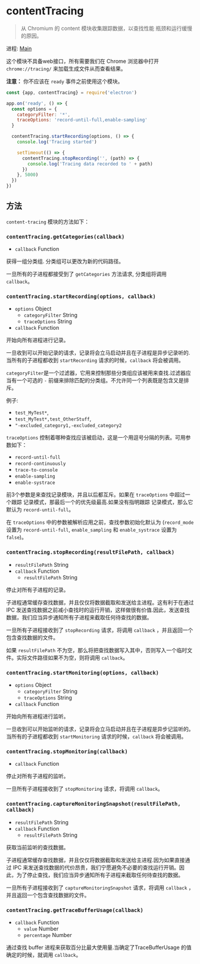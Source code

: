 # contentTracing

> 从 Chromium 的 content 模块收集跟踪数据，以查找性能
瓶颈和运行缓慢的原因。

进程: [Main](../glossary.md#main-process)

这个模块不具备web接口，所有需要我们在 Chrome 浏览器中打开 `chrome://tracing/` 来加载生成文件从而查看结果。

**注意：** 你不应该在 `ready` 事件之前使用这个模块。

```javascript
const {app, contentTracing} = require('electron')

app.on('ready', () => {
  const options = {
    categoryFilter: '*',
    traceOptions: 'record-until-full,enable-sampling'
  }

  contentTracing.startRecording(options, () => {
    console.log('Tracing started')

    setTimeout(() => {
      contentTracing.stopRecording('', (path) => {
        console.log('Tracing data recorded to ' + path)
      })
    }, 5000)
  })
})
```

## 方法

 `content-tracing` 模块的方法如下：

### `contentTracing.getCategories(callback)`

* `callback` Function

获得一组分类组. 分类组可以更改为新的代码路径。

一旦所有的子进程都接受到了 `getCategories` 方法请求, 分类组将调用 `callback`。

### `contentTracing.startRecording(options, callback)`

* `options` Object
  * `categoryFilter` String
  * `traceOptions` String
* `callback` Function

开始向所有进程进行记录。

一旦收到可以开始记录的请求，记录将会立马启动并且在子进程是异步记录听的. 当所有的子进程都收到 `startRecording` 请求的时候，`callback` 将会被调用。

`categoryFilter`是一个过滤器，它用来控制那些分类组应该被用来查找.过滤器应当有一个可选的 `-` 前缀来排除匹配的分类组。不允许同一个列表既是包含又是排斥。

例子:

* `test_MyTest*`,
* `test_MyTest*,test_OtherStuff`,
* `"-excluded_category1,-excluded_category2`

`traceOptions` 控制着哪种查找应该被启动，这是一个用逗号分隔的列表。可用参数如下：

* `record-until-full`
* `record-continuously`
* `trace-to-console`
* `enable-sampling`
* `enable-systrace`

前3个参数是来查找记录模块，并且以后都互斥。如果在 `traceOptions` 中超过一个跟踪
记录模式，那最后一个的优先级最高.如果没有指明跟踪
记录模式，那么它默认为 `record-until-full`。

在 `traceOptions` 中的参数被解析应用之前，查找参数初始化默认为 (`record_mode` 设置为
`record-until-full`, `enable_sampling` 和 `enable_systrace` 设置为 `false`)。

### `contentTracing.stopRecording(resultFilePath, callback)`

* `resultFilePath` String
* `callback` Function
  * `resultFilePath` String

停止对所有子进程的记录。

子进程通常缓存查找数据，并且仅仅将数据截取和发送给主进程。这有利于在通过 IPC 发送查找数据之前减小查找时的运行开销，这样做很有价值.因此，发送查找数据，我们应当异步通知所有子进程来截取任何待查找的数据。

一旦所有子进程接收到了 `stopRecording` 请求，将调用 `callback` ，并且返回一个包含查找数据的文件。

如果 `resultFilePath` 不为空，那么将把查找数据写入其中，否则写入一个临时文件。实际文件路径如果不为空，则将调用 `callback`。

### `contentTracing.startMonitoring(options, callback)`

* `options` Object
  * `categoryFilter` String
  * `traceOptions` String
* `callback` Function

开始向所有进程进行监听。

一旦收到可以开始监听的请求，记录将会立马启动并且在子进程是异步记监听的。当所有的子进程都收到 `startMonitoring` 请求的时候，`callback` 将会被调用。

### `contentTracing.stopMonitoring(callback)`

* `callback` Function

停止对所有子进程的监听。

一旦所有子进程接收到了 `stopMonitoring` 请求，将调用 `callback`。

### `contentTracing.captureMonitoringSnapshot(resultFilePath, callback)`

* `resultFilePath` String
* `callback` Function
  * `resultFilePath` String

获取当前监听的查找数据。

子进程通常缓存查找数据，并且仅仅将数据截取和发送给主进程.因为如果直接通过 IPC 来发送查找数据的代价昂贵，我们宁愿避免不必要的查找运行开销。因此，为了停止查找，我们应当异步通知所有子进程来截取任何待查找的数据。

一旦所有子进程接收到了 `captureMonitoringSnapshot` 请求，将调用 `callback` ，并且返回一个包含查找数据的文件。

### `contentTracing.getTraceBufferUsage(callback)`

* `callback` Function
  * `value` Number
  * `percentage` Number

通过查找 buffer 进程来获取百分比最大使用量.当确定了TraceBufferUsage 的值确定的时候，就调用 `callback`。
